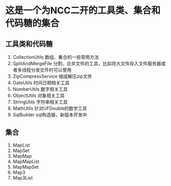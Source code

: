 # 这是一个为NCC二开的工具类、集合和代码糖的集合

## 工具类和代码糖
1. CollectionUtils 数组、集合的一些常用方法
2. SplitAndMergeFile 分割、合并文件的工具，比如将大文件存入文件服务器或者多线程分发文件时可以使用
3. ZipCompressService 缩成解压zip文件
4. DateUtils 时间日期相关工具
5. NumberUtils 数字相关工具
6. ObjectUtils 对象相关工具
7. StringUtils 字符串相关工具
8. MathUtils 针对UFDouble的数学工具
9. SqlBuilder sql构造器，新版本开发中

## 集合
1. MapList
2. MapSet
3. MapMap
4. MapMapList
5. MapMapSet
6. Map3
7. Map3List
